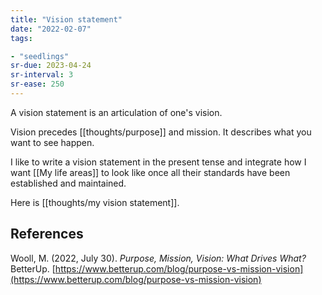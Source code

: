 ```yaml
---
title: "Vision statement"
date: "2022-02-07"
tags:

- "seedlings"
sr-due: 2023-04-24
sr-interval: 3
sr-ease: 250
---
```


A vision statement is an articulation of one's vision.

Vision precedes [[thoughts/purpose]] and mission. It describes what you want to see happen.

I like to write a vision statement in the present tense and integrate how I want [[My life areas]] to look like once all their standards have been established and maintained.

Here is [[thoughts/my vision statement]].

## References

Wooll, M. (2022, July 30). _Purpose, Mission, Vision: What Drives What?_ BetterUp. [https://www.betterup.com/blog/purpose-vs-mission-vision](https://www.betterup.com/blog/purpose-vs-mission-vision)